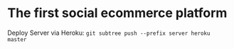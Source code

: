 # The first social ecommerce platform

Deploy Server via Heroku:
`git subtree push --prefix server heroku master`
